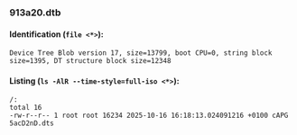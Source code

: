 ### 913a20.dtb
#### Identification (`file <*>`):
```
Device Tree Blob version 17, size=13799, boot CPU=0, string block size=1395, DT structure block size=12348
```
#### Listing (`ls -AlR --time-style=full-iso <*>`):
```
/:
total 16
-rw-r--r-- 1 root root 16234 2025-10-16 16:18:13.024091216 +0100 cAPG 5acD2nD.dts
```

